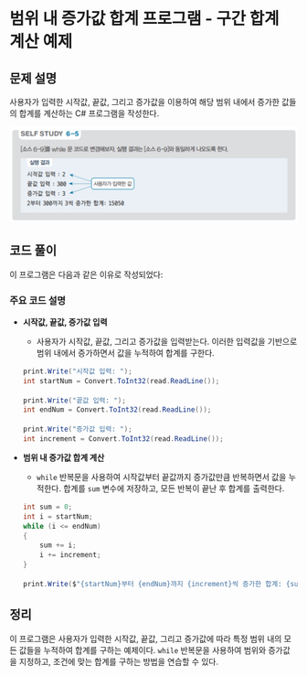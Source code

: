 # 범위 내 증가값 합계 프로그램 - 구간 합계 계산 예제

## 문제 설명

사용자가 입력한 시작값, 끝값, 그리고 증가값을 이용하여 해당 범위 내에서 증가한 값들의 합계를 계산하는 C# 프로그램을 작성한다.

![alt text](image-4.png)

## 코드 풀이

이 프로그램은 다음과 같은 이유로 작성되었다:

### 주요 코드 설명

- **시작값, 끝값, 증가값 입력**
  - 사용자가 시작값, 끝값, 그리고 증가값을 입력받는다. 이러한 입력값을 기반으로 범위 내에서 증가하면서 값을 누적하여 합계를 구한다.

  ```csharp
  print.Write("시작값 입력: ");
  int startNum = Convert.ToInt32(read.ReadLine());
  
  print.Write("끝값 입력: ");
  int endNum = Convert.ToInt32(read.ReadLine());

  print.Write("증가값 입력: ");
  int increment = Convert.ToInt32(read.ReadLine());
  ```

- **범위 내 증가값 합계 계산**
  - `while` 반복문을 사용하여 시작값부터 끝값까지 증가값만큼 반복하면서 값을 누적한다. 합계를 `sum` 변수에 저장하고, 모든 반복이 끝난 후 합계를 출력한다.

  ```csharp
  int sum = 0;
  int i = startNum;
  while (i <= endNum)
  {
      sum += i;
      i += increment;
  }

  print.Write($"{startNum}부터 {endNum}까지 {increment}씩 증가한 합계: {sum}");
  ```

## 정리

이 프로그램은 사용자가 입력한 시작값, 끝값, 그리고 증가값에 따라 특정 범위 내의 모든 값들을 누적하여 합계를 구하는 예제이다. `while` 반복문을 사용하여 범위와 증가값을 지정하고, 조건에 맞는 합계를 구하는 방법을 연습할 수 있다.